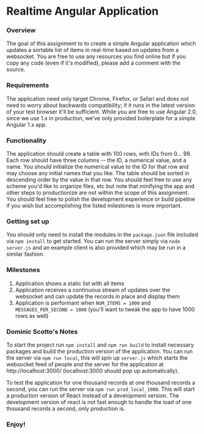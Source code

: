 Realtime Angular Application
===

### Overview

The goal of this assignment to to create a simple Angular application which updates a sortable list of items in real-time based on updates from a websocket. You are free to use any resources you find online but if you copy any code (even if it's modified), please add a comment with the source.

### Requirements

The application need only target Chrome, Firefox, or Safari and does not need to worry about backwards compatibility; if it runs in the latest version of your test browser it'll be sufficient. While you are free to use Angular 2.0, since we use 1.x in production, we've only provided boilerplate for a simple Angular 1.x app.

### Functionality

The application should create a table with 100 rows, with IDs from 0... 99. Each row should have three columns -- the ID, a numerical value, and a name. You should initialize the numerical value to the ID for that row and may choose any initial names that you like. The table should be sorted in descending order by the value in that row. You should feel free to use any scheme you'd like to organize files, etc but note that minifying the app and other steps to productionize are not within the scope of this assignment. You should feel free to polish the development experience or build pipeline if you wish but accomplishing the listed milestones is more important.

### Getting set up

You should only need to install the modules in the `package.json` file included via `npm install` to get started. You can run the server simply via `node server.js` and an example client is also provided which may be run in a similar fashion.

### Milestones

1. Application shows a static list with all items
2. Application receives a continuous stream of updates over the websocket and can update the records in place and display them
3. Application is performant when `NUM_ITEMS = 1000` and `MESSAGES_PER_SECOND = 1000` (you'll want to tweak the app to have 1000 rows as well)

### Dominic Scotto's Notes

To start the project run `npm install` and `npm run build` to install necessary packages and build the production version of the application. You can run the server via `npm run local`, this will spin up `server.js` which starts the websocket feed of people and the server for the application at http://localhost:3000/ (localhost:3000 should pop up automatically).

To test the application for one thousand records at one thousand records a second, you can run the server via `npm run prod_local_1000`. This will start a production version of React instead of a development version. The development version of react is not fast enough to handle the load of one thousand records a second, only production is.

### Enjoy!